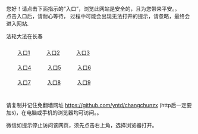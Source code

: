 您好！请点击下面指示的“入口”，浏览此网站是安全的，且为您带来平安。。 <br/>
点击入口后，请耐心等待， 过程中可能会出现无法打开的提示，请忽略，最终会进入网站. </br>

法轮大法在长春<br/>
<div style="padding:10px"><a style="margin:20px" target="_blank" href="https://d3ec5325h6jdqw.cloudfront.net/2Qpsp?unsebaxj" id="ccLink1" rel="nofollow">入口1</a> <a target="_blank" style="margin:20px" href="https://d1zxsqt0jmp9vv.cloudfront.net/2Qpsp?elooz" id="ccLink2" rel="nofollow">入口2</a> <a style="margin:20px" target="_blank" href="https://dzrr7u6acqf0w.cloudfront.net/2Qpsp?ehidta" id="ccLink3" rel="nofollow">入口3</a></div>

<div style="padding:10px" ><a style="margin:20px" target="_blank" href="https://d3ec5325h6jdqw.cloudfront.net/2Qpsp?unsebaxj" id="ccLink4" rel="nofollow">入口4</a> <a style="margin:20px" href="https://d1zxsqt0jmp9vv.cloudfront.net/2Qpsp?elooz" target="_blank" id="ccLink5" rel="nofollow">入口5</a> <a style="margin:20px" href="https://dzrr7u6acqf0w.cloudfront.net/2Qpsp?ehidta" target="_blank" id="ccLink6" rel="nofollow">入口6</a></div>

<div style="padding:10px"><a style="margin:20px" target="_blank" href="https://d3ec5325h6jdqw.cloudfront.net/2Qpsp?unsebaxj" id="ccLink7" rel="nofollow">入口7</a> <a style="margin:20px" href="https://d1zxsqt0jmp9vv.cloudfront.net/2Qpsp?elooz" target="_blank" id="ccLink8" rel="nofollow">入口8</a> <a style="margin:20px" target="_blank" href="https://dzrr7u6acqf0w.cloudfront.net/2Qpsp?ehidta" id="ccLink9" rel="nofollow">入口9</a></div>

<br/>



请复制并记住免翻墙网址 https://github.com/yntd/changchunzx (http后一定要加s)，在电脑或手机的浏览器均可访问。。<br/>

微信如提示停止访问该网页，须先点击右上角，选择浏览器打开。
